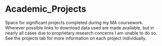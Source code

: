# Academic_Projects
Space for significant projects completed during my MA coursework. Wherever possible links to download data used are made available, but in nearly all cases due to proprietary research concerns I am unable to do so. See the projects tab for more information on each project individually.
